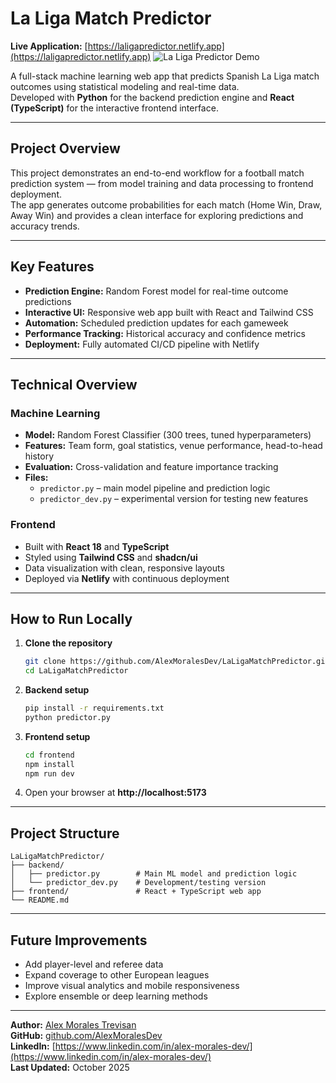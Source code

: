 # La Liga Match Predictor

**Live Application:** [https://laligapredictor.netlify.app](https://laligapredictor.netlify.app)
![La Liga Predictor Demo](GitVisuals/LaLigaDemo.gif)

A full-stack machine learning web app that predicts Spanish La Liga match outcomes using statistical modeling and real-time data.  
Developed with **Python** for the backend prediction engine and **React (TypeScript)** for the interactive frontend interface.

---

## Project Overview

This project demonstrates an end-to-end workflow for a football match prediction system — from model training and data processing to frontend deployment.  
The app generates outcome probabilities for each match (Home Win, Draw, Away Win) and provides a clean interface for exploring predictions and accuracy trends.

---

## Key Features

- **Prediction Engine:** Random Forest model for real-time outcome predictions
- **Interactive UI:** Responsive web app built with React and Tailwind CSS
- **Automation:** Scheduled prediction updates for each gameweek
- **Performance Tracking:** Historical accuracy and confidence metrics
- **Deployment:** Fully automated CI/CD pipeline with Netlify

---

## Technical Overview

### Machine Learning

- **Model:** Random Forest Classifier (300 trees, tuned hyperparameters)
- **Features:** Team form, goal statistics, venue performance, head-to-head history
- **Evaluation:** Cross-validation and feature importance tracking
- **Files:**
  - `predictor.py` – main model pipeline and prediction logic
  - `predictor_dev.py` – experimental version for testing new features

### Frontend

- Built with **React 18** and **TypeScript**
- Styled using **Tailwind CSS** and **shadcn/ui**
- Data visualization with clean, responsive layouts
- Deployed via **Netlify** with continuous deployment

---

## How to Run Locally

1. **Clone the repository**

   ```bash
   git clone https://github.com/AlexMoralesDev/LaLigaMatchPredictor.git
   cd LaLigaMatchPredictor
   ```

2. **Backend setup**

   ```bash
   pip install -r requirements.txt
   python predictor.py
   ```

3. **Frontend setup**

   ```bash
   cd frontend
   npm install
   npm run dev
   ```

4. Open your browser at **http://localhost:5173**

---

## Project Structure

```
LaLigaMatchPredictor/
├── backend/
│   ├── predictor.py        # Main ML model and prediction logic
│   └── predictor_dev.py    # Development/testing version
├── frontend/               # React + TypeScript web app
└── README.md
```

---

## Future Improvements

- Add player-level and referee data
- Expand coverage to other European leagues
- Improve visual analytics and mobile responsiveness
- Explore ensemble or deep learning methods

---

**Author:** [Alex Morales Trevisan](https://www.linkedin.com/in/alex-morales-dev/)  
**GitHub:** [github.com/AlexMoralesDev](https://github.com/AlexMoralesDev)  
**LinkedIn:** [https://www.linkedin.com/in/alex-morales-dev/](https://www.linkedin.com/in/alex-morales-dev/)  
**Last Updated:** October 2025
